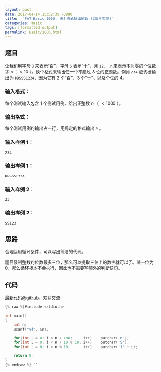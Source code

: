 ```yaml
---
layout: post
date: 2017-04-14 15:52:39 +0800
title:  "PAT Basic 1006. 换个格式输出整数 (C语言实现)"
categories: Basic
tags: [formatted output]
permalink: Basic/1006.html
---
```


## 题目

让我们用字母 `B` 来表示“百”、字母 `S` 表示“十”，用 `12...n` 来表示不为零的个位数字 `n`（ $<10$
），换个格式来输出任一个不超过 3 位的正整数。例如 `234` 应该被输出为 `BBSSS1234`，因为它有 2 个“百”、3 个“十”、以及个位的
4。

### 输入格式：

每个测试输入包含 1 个测试用例，给出正整数 $n$ （ $<1000$ ）。

### 输出格式：

每个测试用例的输出占一行，用规定的格式输出 $n$ 。

### 输入样例 1：

    
    
    234
    

### 输出样例 1：

    
    
    BBSSS1234
    

### 输入样例 2：

    
    
    23
    

### 输出样例 2：

    
    
    SS123
    



## 思路


合理运用循环条件，可以写出简洁的代码。

题目限制整数的位数最多三位，那么可以提取三位上的数字就可以了。某一位为0，那么循环根本不会执行，因此也不需要写额外的判断语句。


## 代码

[最新代码@github](https://github.com/OliverLew/PAT/blob/master/PATBasic/1006.c)，欢迎交流
```c
{% raw %}#include <stdio.h>

int main()
{
    int n;
    scanf("%d", &n);

    for(int i = 0; i < n / 100;     i++)    putchar('B');
    for(int i = 0; i < n / 10 % 10; i++)    putchar('S');
    for(int i = 0; i < n % 10;      i++)    putchar('1' + i);

    return 0;
}
{% endraw %}```

